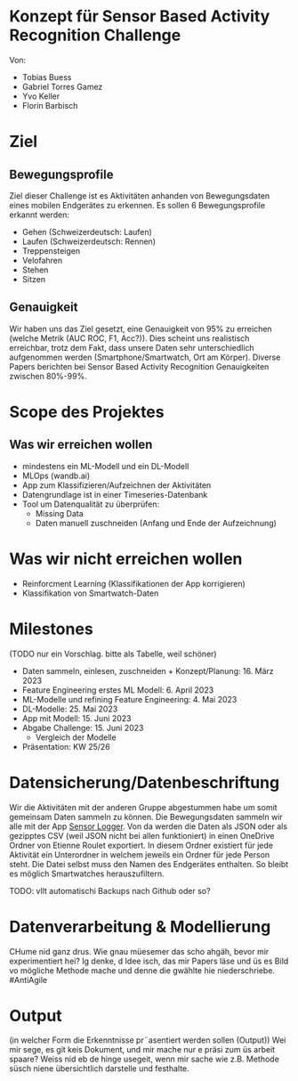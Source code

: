 # Konzept für Sensor Based Activity Recognition Challenge
Von:
- Tobias Buess
- Gabriel Torres Gamez
- Yvo Keller
- Florin Barbisch  

# Ziel
## Bewegungsprofile
Ziel dieser Challenge ist es Aktivitäten anhanden von Bewegungsdaten eines mobilen Endgerätes zu erkennen. Es sollen 6 Bewegungsprofile erkannt werden:
 - Gehen (Schweizerdeutsch: Laufen)
 - Laufen (Schweizerdeutsch: Rennen)
 - Treppensteigen
 - Velofahren
 - Stehen
 - Sitzen

## Genauigkeit
Wir haben uns das Ziel gesetzt, eine Genauigkeit von 95% zu erreichen (welche Metrik (AUC ROC, F1, Acc?)).
Dies scheint uns realistisch erreichbar, trotz dem Fakt, dass unsere Daten sehr unterschiedlich aufgenommen werden (Smartphone/Smartwatch, Ort am Körper).
Diverse Papers berichten bei Sensor Based Activity Recognition Genauigkeiten zwischen 80%-99%.

# Scope des Projektes
## Was wir erreichen wollen
- mindestens ein ML-Modell und ein DL-Modell
- MLOps (wandb.ai)
- App zum Klassifizieren/Aufzeichnen der Aktivitäten
- Datengrundlage ist in einer Timeseries-Datenbank
- Tool um Datenqualität zu überprüfen:
  - Missing Data
  - Daten manuell zuschneiden (Anfang und Ende der Aufzeichnung)


# Was wir nicht erreichen wollen
 - Reinforcment Learning (Klassifikationen der App korrigieren)
 - Klassifikation von Smartwatch-Daten

# Milestones
(TODO nur ein Vorschlag. bitte als Tabelle, weil schöner)
- Daten sammeln, einlesen, zuschneiden + Konzept/Planung: 16. März 2023
- Feature Engineering erstes ML Modell: 6. April 2023
- ML-Modelle und refining Feature Engineering: 4. Mai 2023
- DL-Modelle: 25. Mai 2023
- App mit Modell: 15. Juni 2023
- Abgabe Challenge: 15. Juni 2023
  - Vergleich der Modelle
- Präsentation: KW 25/26

# Datensicherung/Datenbeschriftung
Wir die Aktivitäten mit der anderen Gruppe abgestummen habe um somit gemeinsam Daten sammeln zu können.
Die Bewegungsdaten sammeln wir alle mit der App [Sensor Logger](https://github.com/tszheichoi/awesome-sensor-logger).
Von da werden die Daten als JSON oder als gezipptes CSV (weil JSON nicht bei allen funktioniert) in einen OneDrive Ordner von Etienne Roulet exportiert.
In diesem Ordner existiert für jede Aktivität ein Unterordner in welchem jeweils ein Ordner für jede Person steht. Die Datei selbst muss den Namen des Endgerätes enthalten.
So bleibt es möglich Smartwatches herauszufiltern.

TODO: vllt automatischi Backups nach Github oder so?

# Datenverarbeitung & Modellierung
CHume nid ganz drus. Wie gnau müesemer das scho ahgäh, bevor mir experimentiert hei? Ig denke, d Idee isch, das mir Papers läse und üs es Bild vo mögliche Methode mache und denne die gwählte hie niederschriebe.
#AntiAgile

# Output
(in welcher Form die Erkenntnisse pr¨asentiert werden sollen (Output))
Wei mir sege, es git keis Dokument, und mir mache nur e präsi zum üs arbeit spaare? 
Weiss nid eb de hinge usegeit, wenn mir sache wie z.B. Methode süsch niene übersichtlich darstelle und festhalte.
